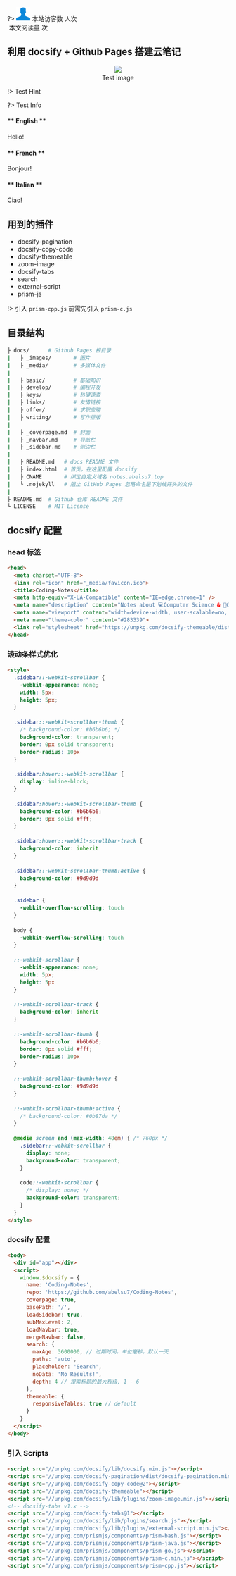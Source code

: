 <link href="//cdn.bootcss.com/font-awesome/4.7.0/css/font-awesome.min.css" rel="stylesheet">
<script async src="//busuanzi.ibruce.info/busuanzi/2.3/busuanzi.pure.mini.js"></script>

?> <span id="busuanzi_container_site_uv"><img src="_media/visit.svg" data-origin="view.svg" alt data-no-zoom> 本站访客数 <span id="busuanzi_value_site_uv"><i class="fa fa-spinner fa-spin"></i></span> 人次</span><br><span id="busuanzi_container_page_pv"><img src="//notes.abelsu7.top/_media/view.svg" data-origin="view.svg" alt data-no-zoom> 本文阅读量 <span id="busuanzi_value_page_pv"><i class="fa fa-spinner fa-spin"></i></span> 次</span>

## 利用 docsify + Github Pages 搭建云笔记

<p>
    <div style='text-align: center'>
        <img src='https://notes.abelsu7.top/_images/cover.jpg' width='600'></img>
    </div>
    <div style='text-align: center'>
        Test image
    </div>
</p>

!> Test Hint

?> Test Info

<!-- tabs:start -->

#### ** English **

Hello!

#### ** French **

Bonjour!

#### ** Italian **

Ciao!

<!-- tabs:end -->

## 用到的插件

* docsify-pagination
* docsify-copy-code
* docsify-themeable
* zoom-image
* docsify-tabs
* search
* external-script
* prism-js

!> 引入 `prism-cpp.js` 前需先引入 `prism-c.js`

## 目录结构

```bash
├ docs/      # Github Pages 根目录
|   ├ _images/       # 图片
|   ├ _media/        # 多媒体文件 
|
|   ├ basic/         # 基础知识
|   ├ develop/       # 编程开发 
|   ├ keys/          # 热键速查
|   ├ links/         # 友情链接
|   ├ offer/         # 求职应聘
|   ├ writing/       # 写作排版
|
|   ├ _coverpage.md  # 封面
|   ├ _navbar.md     # 导航栏
|   ├ _sidebar.md    # 侧边栏
|
|   ├ README.md   # docs README 文件
|   ├ index.html  # 首页，在这里配置 docsify
|   ├ CNAME       # 绑定自定义域名 notes.abelsu7.top
|   └ .nojekyll   # 阻止 GitHub Pages 忽略命名是下划线开头的文件
|    
├ README.md  # Github 仓库 README 文件
└ LICENSE    # MIT License
```

## docsify 配置

### head 标签

```html
<head>
  <meta charset="UTF-8">
  <link rel="icon" href="_media/favicon.ico">
  <title>Coding-Notes</title>
  <meta http-equiv="X-UA-Compatible" content="IE=edge,chrome=1" />
  <meta name="description" content="Notes about 💻Computer Science & 📝Coding Skills.">
  <meta name="viewport" content="width=device-width, user-scalable=no, initial-scale=1.0, maximum-scale=1.0, minimum-scale=1.0">
  <meta name="theme-color" content="#283339">
  <link rel="stylesheet" href="https://unpkg.com/docsify-themeable/dist/css/theme-simple-dark.css">
</head>
```

### 滚动条样式优化

```html
<style>
  .sidebar::-webkit-scrollbar {
    -webkit-appearance: none;
    width: 5px;
    height: 5px;
  }

  .sidebar::-webkit-scrollbar-thumb {
    /* background-color: #b6b6b6; */
    background-color: transparent;
    border: 0px solid transparent;
    border-radius: 10px
  }

  .sidebar:hover::-webkit-scrollbar {
    display: inline-block;
  }

  .sidebar:hover::-webkit-scrollbar-thumb {
    background-color: #b6b6b6;
    border: 0px solid #fff;
  }

  .sidebar:hover::-webkit-scrollbar-track {
    background-color: inherit
  }

  .sidebar::-webkit-scrollbar-thumb:active {
    background-color: #9d9d9d
  }

  .sidebar {
    -webkit-overflow-scrolling: touch
  }

  body {
    -webkit-overflow-scrolling: touch
  }

  ::-webkit-scrollbar {
    -webkit-appearance: none;
    width: 5px;
    height: 5px
  }

  ::-webkit-scrollbar-track {
    background-color: inherit
  }

  ::-webkit-scrollbar-thumb {
    background-color: #b6b6b6;
    border: 0px solid #fff;
    border-radius: 10px
  }

  ::-webkit-scrollbar-thumb:hover {
    background-color: #9d9d9d
  }

  ::-webkit-scrollbar-thumb:active {
    /* background-color: #0b87da */
  }

  @media screen and (max-width: 48em) { /* 760px */
    .sidebar::-webkit-scrollbar {
      display: none;
      background-color: transparent;
    }

    code::-webkit-scrollbar {
      /* display: none; */
      background-color: transparent;
    }
  }
</style>
```

### docsify 配置

```html
<body>
  <div id="app"></div>
  <script>
    window.$docsify = {
      name: 'Coding-Notes',
      repo: 'https://github.com/abelsu7/Coding-Notes',
      coverpage: true,
      basePath: '/',
      loadSidebar: true,
      subMaxLevel: 2,
      loadNavbar: true,
      mergeNavbar: false,
      search: {
        maxAge: 3600000, // 过期时间，单位毫秒，默认一天
        paths: 'auto',
        placeholder: 'Search',
        noData: 'No Results!',
        depth: 4 // 搜索标题的最大程级, 1 - 6
      },
      themeable: {
        responsiveTables: true // default
      }
    }
  </script>
</body>
```

### 引入 Scripts

```html
<script src="//unpkg.com/docsify/lib/docsify.min.js"></script>
<script src="//unpkg.com/docsify-pagination/dist/docsify-pagination.min.js"></script>
<script src="//unpkg.com/docsify-copy-code@2"></script>
<script src="//unpkg.com/docsify-themeable"></script>
<script src="//unpkg.com/docsify/lib/plugins/zoom-image.min.js"></script>
<!-- docsify-tabs v1.x -->
<script src="//unpkg.com/docsify-tabs@1"></script>
<script src="//unpkg.com/docsify/lib/plugins/search.js"></script>
<script src="//unpkg.com/docsify/lib/plugins/external-script.min.js"></script>
<script src="//unpkg.com/prismjs/components/prism-bash.js"></script>
<script src="//unpkg.com/prismjs/components/prism-java.js"></script>
<script src="//unpkg.com/prismjs/components/prism-go.js"></script>
<script src="//unpkg.com/prismjs/components/prism-c.min.js"></script>
<script src="//unpkg.com/prismjs/components/prism-cpp.js"></script>
```

